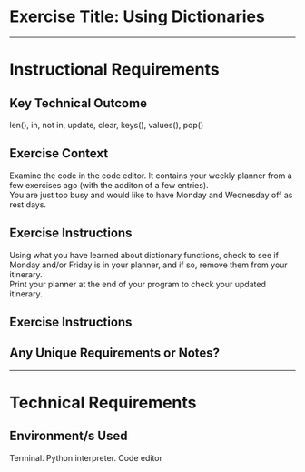 # Exercise Title: Using Dictionaries
---
# Instructional Requirements
## Key Technical Outcome
len(), in, not in, update, clear, keys(), values(), pop()


## Exercise Context
Examine the code in the code editor. It contains your weekly planner from a few exercises ago (with the additon of a few entries). <br>
You are just too busy and would like to have Monday and Wednesday off as rest days. <br> 

## Exercise Instructions
Using what you have learned about dictionary functions, check to see if Monday and/or Friday is in your planner, and if so, remove them from your itinerary. <br>
Print your planner at the end of your program to check your updated itinerary. <br>

## Exercise Instructions


## Any Unique Requirements or Notes?

---
# Technical Requirements
<em><strong></strong></em>

## Environment/s Used
Terminal. Python interpreter. Code editor



